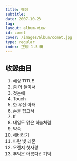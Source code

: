 ```yaml
---
title: 혜성
subtitle:
date: 2007-10-23
tag:
layout: album-view
id: comet
cover: /images/album/comet.jpg
type: regular
index: 正規 1.5 輯
---
```


## 收錄曲目

1. 혜성 <span class="badge">TITLE</span>
2. 좀 더 둘이서
3. 첫눈에
4. Touch
5. 한 우산 아래
6. 손을 잡고서
7. If
8. 내일도 맑은 하늘처럼
9. 약속
10. 해바라기
11. 파란 빛 레몬
12. 오렌지 첫사랑
13. 추억은 아름다운 기억

